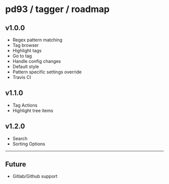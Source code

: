# pd93 / tagger / roadmap

## v1.0.0

- Regex pattern matching
- Tag browser
- Highlight tags
- Go to tag
- Handle config changes
- Default style
- Pattern specific settings override
- Travis CI

## v1.1.0

- Tag Actions
- Highlight tree items

## v1.2.0

- Search
- Sorting Options

---

## Future

- Gitlab/Github support